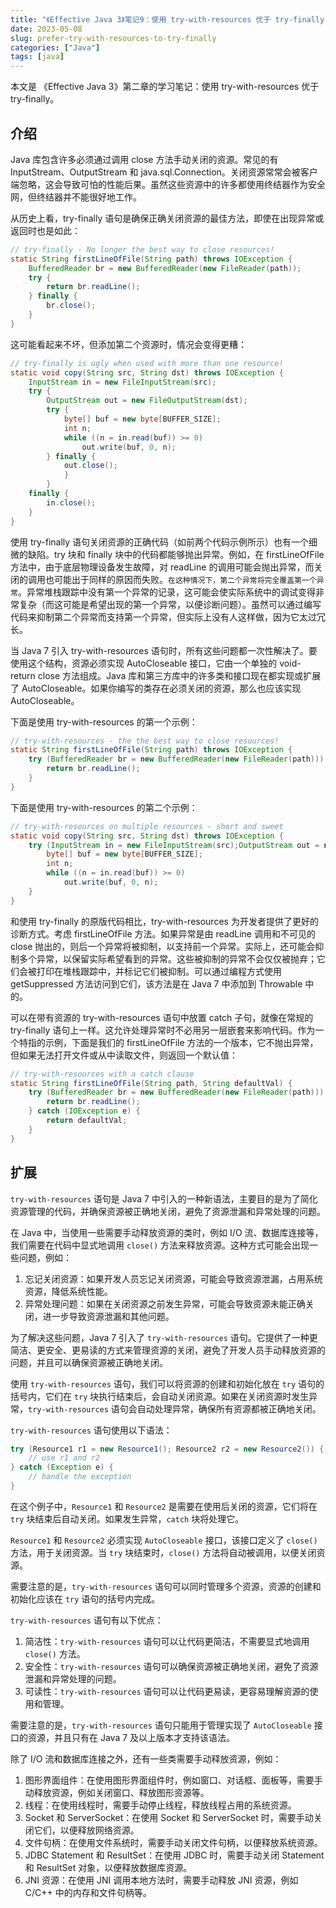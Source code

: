 ```yaml
---
title: "《Effective Java 3》笔记9：使用 try-with-resources 优于 try-finally"
date: 2023-05-08
slug: prefer-try-with-resources-to-try-finally
categories: ["Java"]
tags: [java]
---
```


本文是 《Effective Java 3》第二章的学习笔记：使用 try-with-resources 优于 try-finally。

## 介绍

Java 库包含许多必须通过调用 close 方法手动关闭的资源。常见的有 InputStream、OutputStream 和 java.sql.Connection。关闭资源常常会被客户端忽略，这会导致可怕的性能后果。虽然这些资源中的许多都使用终结器作为安全网，但终结器并不能很好地工作。

从历史上看，try-finally 语句是确保正确关闭资源的最佳方法，即使在出现异常或返回时也是如此：

```java
// try-finally - No longer the best way to close resources!
static String firstLineOfFile(String path) throws IOException {
    BufferedReader br = new BufferedReader(new FileReader(path));
    try {
        return br.readLine();
    } finally {
        br.close();
    }
}
```

这可能看起来不坏，但添加第二个资源时，情况会变得更糟：

```java
// try-finally is ugly when used with more than one resource!
static void copy(String src, String dst) throws IOException {
    InputStream in = new FileInputStream(src);
    try {
        OutputStream out = new FileOutputStream(dst);
        try {
            byte[] buf = new byte[BUFFER_SIZE];
            int n;
            while ((n = in.read(buf)) >= 0)
                out.write(buf, 0, n);
        } finally {
            out.close();
            }
        }
    finally {
        in.close();
    }
}
```

使用 try-finally 语句关闭资源的正确代码（如前两个代码示例所示）也有一个细微的缺陷。try 块和 finally 块中的代码都能够抛出异常。例如，在 firstLineOfFile 方法中，由于底层物理设备发生故障，对 readLine 的调用可能会抛出异常，而关闭的调用也可能出于同样的原因而失败。`在这种情况下，第二个异常将完全覆盖第一个异常`。异常堆栈跟踪中没有第一个异常的记录，这可能会使实际系统中的调试变得非常复杂（而这可能是希望出现的第一个异常，以便诊断问题）。虽然可以通过编写代码来抑制第二个异常而支持第一个异常，但实际上没有人这样做，因为它太过冗长。

当 Java 7 引入 try-with-resources 语句时，所有这些问题都一次性解决了。要使用这个结构，资源必须实现 AutoCloseable 接口，它由一个单独的 void-return close 方法组成。Java 库和第三方库中的许多类和接口现在都实现或扩展了 AutoCloseable。如果你编写的类存在必须关闭的资源，那么也应该实现 AutoCloseable。

下面是使用 try-with-resources 的第一个示例：

```java
// try-with-resources - the the best way to close resources!
static String firstLineOfFile(String path) throws IOException {
    try (BufferedReader br = new BufferedReader(new FileReader(path))) {
        return br.readLine();
    }
}
```

下面是使用 try-with-resources 的第二个示例：

```java
// try-with-resources on multiple resources - short and sweet
static void copy(String src, String dst) throws IOException {
    try (InputStream in = new FileInputStream(src);OutputStream out = new FileOutputStream(dst)) {
        byte[] buf = new byte[BUFFER_SIZE];
        int n;
        while ((n = in.read(buf)) >= 0)
            out.write(buf, 0, n);
    }
}
```

和使用 try-finally 的原版代码相比，try-with-resources 为开发者提供了更好的诊断方式。考虑 firstLineOfFile 方法。如果异常是由 readLine 调用和不可见的 close 抛出的，则后一个异常将被抑制，以支持前一个异常。实际上，还可能会抑制多个异常，以保留实际希望看到的异常。这些被抑制的异常不会仅仅被抛弃；它们会被打印在堆栈跟踪中，并标记它们被抑制。可以通过编程方式使用 getSuppressed 方法访问到它们，该方法是在 Java 7 中添加到 Throwable 中的。

可以在带有资源的 try-with-resources 语句中放置 catch 子句，就像在常规的 try-finally 语句上一样。这允许处理异常时不必用另一层嵌套来影响代码。作为一个特指的示例，下面是我们的 firstLineOfFile 方法的一个版本，它不抛出异常，但如果无法打开文件或从中读取文件，则返回一个默认值：

```java
// try-with-resources with a catch clause
static String firstLineOfFile(String path, String defaultVal) {
    try (BufferedReader br = new BufferedReader(new FileReader(path))) {
        return br.readLine();
    } catch (IOException e) {
        return defaultVal;
    }
}
```

## 扩展

`try-with-resources` 语句是 Java 7 中引入的一种新语法，主要目的是为了简化资源管理的代码，并确保资源被正确地关闭，避免了资源泄漏和异常处理的问题。

在 Java 中，当使用一些需要手动释放资源的类时，例如 I/O 流、数据库连接等，我们需要在代码中显式地调用 `close()` 方法来释放资源。这种方式可能会出现一些问题，例如：

1. 忘记关闭资源：如果开发人员忘记关闭资源，可能会导致资源泄漏，占用系统资源，降低系统性能。
2. 异常处理问题：如果在关闭资源之前发生异常，可能会导致资源未能正确关闭，进一步导致资源泄漏和其他问题。

为了解决这些问题，Java 7 引入了 `try-with-resources` 语句。它提供了一种更简洁、更安全、更易读的方式来管理资源的关闭，避免了开发人员手动释放资源的问题，并且可以确保资源被正确地关闭。

使用 `try-with-resources` 语句，我们可以将资源的创建和初始化放在 `try` 语句的括号内，它们在 `try` 块执行结束后，会自动关闭资源。如果在关闭资源时发生异常，`try-with-resources` 语句会自动处理异常，确保所有资源都被正确地关闭。

`try-with-resources` 语句使用以下语法：

```java
try (Resource1 r1 = new Resource1(); Resource2 r2 = new Resource2()) {
    // use r1 and r2
} catch (Exception e) {
    // handle the exception
}
```

在这个例子中，`Resource1` 和 `Resource2` 是需要在使用后关闭的资源，它们将在 `try` 块结束后自动关闭。如果发生异常，`catch` 块将处理它。

`Resource1` 和 `Resource2` 必须实现 `AutoCloseable` 接口，该接口定义了 `close()` 方法，用于关闭资源。当 `try` 块结束时，`close()` 方法将自动被调用，以便关闭资源。

需要注意的是，`try-with-resources` 语句可以同时管理多个资源，资源的创建和初始化应该在 `try` 语句的括号内完成。

`try-with-resources` 语句有以下优点：

1. 简洁性：`try-with-resources` 语句可以让代码更简洁，不需要显式地调用 `close()` 方法。
2. 安全性：`try-with-resources` 语句可以确保资源被正确地关闭，避免了资源泄漏和异常处理的问题。
3. 可读性：`try-with-resources` 语句可以让代码更易读，更容易理解资源的使用和管理。

需要注意的是，`try-with-resources` 语句只能用于管理实现了 `AutoCloseable` 接口的资源，并且只有在 Java 7 及以上版本才支持该语法。

除了 I/O 流和数据库连接之外，还有一些类需要手动释放资源，例如：

1. 图形界面组件：在使用图形界面组件时，例如窗口、对话框、面板等，需要手动释放资源，例如关闭窗口、释放图形资源等。
2. 线程：在使用线程时，需要手动停止线程，释放线程占用的系统资源。
3. Socket 和 ServerSocket：在使用 Socket 和 ServerSocket 时，需要手动关闭它们，以便释放网络资源。
4. 文件句柄：在使用文件系统时，需要手动关闭文件句柄，以便释放系统资源。
5. JDBC Statement 和 ResultSet：在使用 JDBC 时，需要手动关闭 Statement 和 ResultSet 对象，以便释放数据库资源。
6. JNI 资源：在使用 JNI 调用本地方法时，需要手动释放 JNI 资源，例如 C/C++ 中的内存和文件句柄等。
